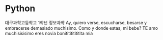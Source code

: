 # Python
대구과학고등학교 1학년 정보과학
Ay, quiero verse,  escucharse, besarse y embracerse demasiado muchisimo.
Como y donde estas, mi bebe? TE amo muchisisisimo eres novia bonititititititita mia
